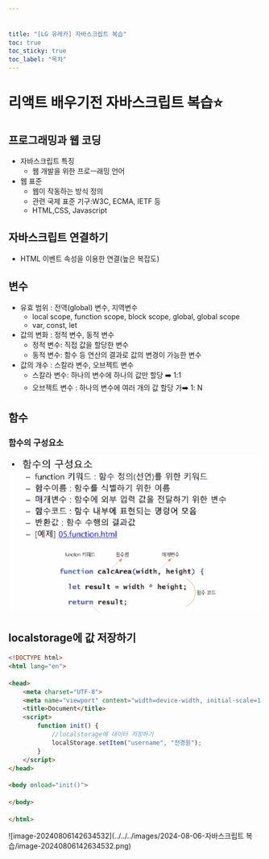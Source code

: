 ```yaml
---


title: "[LG 유레카] 자바스크립트 복습"
toc: true
toc_sticky: true
toc_label: "목차"
---
```


# 리액트 배우기전 자바스크립트 복습⭐

## 프로그래밍과 웹 코딩

- 자바스크립트 특징
  - 웹 개발을 위한 프로ㅡ래밍 언어
- 웹 표준
  - 웹이 작동하는 방식 정의
  - 관련 국제 표준 기구:W3C, ECMA, IETF 등
  - HTML,CSS, Javascript

## 자바스크립트 연결하기

- HTML 이벤트 속성을 이용한 연결(높은 복잡도)



## 변수

- 유효 범위 : 전역(global) 변수, 지역변수
  - local scope, function scope, block scope, global, global scope
  - var, const, let
- 값의 변화 : 정적 변수, 동적 변수
  - 정적 변수: 직접 값을 할당한 변수
  - 동적 변수: 함수 등 연산의 결과로 값의 변경이 가능한 변수
- 값의 개수 : 스칼라 변수, 오브젝트 변수
  - 스칼라 변수: 하나의 변수에 하나의 값만 할당 ➡️ 1:1
  - 오브젝트 변수 : 하나의 변수에 여러 개의 값 할당 가➡️ 1: N





## 함수

### 함수의 구성요소



![image-20240806103527510](../../../images/Untitled/image-20240806103527510.png)

## localstorage에 값 저장하기

```html
<!DOCTYPE html>
<html lang="en">

<head>
    <meta charset="UTF-8">
    <meta name="viewport" content="width=device-width, initial-scale=1.0">
    <title>Document</title>
    <script>
        function init() {
            //localstorage에 데이터 저장하기
            localStorage.setItem("username", "전경원");
        }
    </script>
</head>

<body onload="init()">

</body>

</html>
```



![image-20240806142634532](../../../images/2024-08-06-자바스크립트 복습/image-20240806142634532.png)